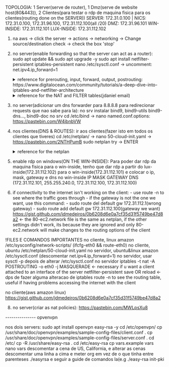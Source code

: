TOPOLOGIA: 1 Server(serve de router), 1 Dmz(serve de website host(80&443)), 2 Clientes(para testar o rdp de maquina fisica para os clientes(routing done on the SERVER))
SERVER: 172.31.0.100 | NICS: 172.31.0.100, 172.31.96.100, 172.31.112.100(all /20)
DMZ: 172.31.96.101
WIN-INSIDE: 172.31.112.101
LUX-INSIDE: 172.31.112.102

1) na aws -> click the server -> actions -> networking -> Change source/destination check -> check the box 'stop'

2) no server(enable forwarding so that the server can act as a router):
    sudo apt update && sudo apt upgrade -y
    sudo apt install netfilter-persistent iptables-persistent
    nano /etc/sysctl.conf -> uncomment: net.ipv4.ip_forward=1

    <details>
      <summary>reference for prerouting, input, forward, output, postrouting: https://www.digitalocean.com/community/tutorials/a-deep-dive-into-iptables-and-netfilter-architecture</summary>
        https://pastebin.com/SxhJmhrm
    </details>


    <details>
      <summary>reference for the NAT and FILTER tables(jdaniel email)</summary>
      practical examples(substituir os tracos('-'), esses nao funcionam):
        https://pastebin.com/7D90FwF5

      specific examples(substituir os tracos('-'), esses nao funcionam):
         https://pastebin.com/dLYVkAaS

      
      #Criar Falso Servidor de Echo - TCP
      socat -v tcp-l:1234,fork exec:'/bin/cat' &
      #Criar Falso Servidor de Echo - TCP
      socat -v udp-l:1234,fork exec:'/bin/cat' &

      #Testar Portas de Servidor - TCP
      netcat -u host port
      #Testar Portas de Servidor - UDP
      netcat -u host port

      cd /proc
      find . | grep vlan
      ipv4.conf.ens33.proxy_arp_pvlan=1
      </details>

3) no server(adicionar um dns forwarder para 8.8.8.8 para redirecionar requests que nao sabe para la):
    no srv instalar bind9, bind9-utils bind9-dns..., bind9-doc
    no srv cd /etc/bind -> nano named.conf.options: https://pastebin.com/W4ibnbVW
    

4) nos clientes(DNS & ROUTES):
    ir aos clientes(fazer isto em todos os clientes que tiveres) cd /etc/netplan/ -> nano 50-cloud-init.yaml -> https://pastebin.com/2NTHPumB
    sudo netplan try -> ENTER

    <details>
      <summary>reference for the netplan</summary>
      https://pastebin.com/uxBEM3mg
    </details>

5) enable rdp on windows(ON THE WIN-INSIDE):
    Para poder dar rdp da maquina fisica para o win-inside, tenho que dar rdp a partir do lux-inside(172.31.112.102) para o win-inside(172.31.112.101) e colocar o ip, mask, gateway e dns no win-inside
          IP              MASK          GATEWAY          DNS
    (172.31.112.101, 255.255.240.0, 172.31.112.100, 172.31.112.100)



6) if connectivity to the internet isn't working on the client:
       - use route -n to see where the traffic goes through
       - if the gateway is not the one we want, use this command:
            - sudo route del default gw 172.31.112.1(wrong gateway)
            - sudo route add default gw 172.31.112.100(gateway we want)
   https://gist.github.com/jdmedeiros/0b6208d6e0a7cf35d31f5749be47d8a2 <- the 80-ec2.network file is the same as netplan, if the other settings didn't work, its because they are ignored and only 80-ec2.network will make changes to the routing options of the client 


!FILES E COMANDOS IMPORTANTES
    no cliente, linux amazon  /etc/sysconfig/network-scripts/ (ifcfg-eth0 && route-eth0)
    no cliente, ubuntu /etc/netplan/50-cloud-init.yaml
    no servidor, ubuntu&linux amazon /etc/sysctl.conf (descomentar net.ipv4.ip_forward=1)
    no servidor, usar sysctl -p depois de alterar /etc/sysctl.conf
    no servidor iptables -t nat -A POSTROUTING -o eth0 -j MASQUERADE <- necessary if u want a client attached to an interface of the server
    netfilter-persistent save OR reload <- dps de fazer alguma alteracao de iptables
    route -n to see the routing table, useful if having problems accessing the internet with the client

no cliente(aws amazon linux) 
https://gist.github.com/jdmedeiros/0b6208d6e0a7cf35d31f5749be47d8a2

8) no server(criar as nat policies): https://pastebin.com/MWLpsXu8

--------------- opvenvpn

nos dois servers:
    sudo apt install openvpn easy-rsa -y
    cd /etc/openvpn/
    cp /usr/share/doc/openvpn/examples/sample-config-files/client.conf .
    cp /usr/share/doc/openvpn/examples/sample-config-files/server.conf .
    cd /etc/
    cp -R /usr/share/easy-rsa . 
    cd /etc/easy-rsa
    cp vars.example vars
    nano vars
    descomentar a cena de US, California, e alterar as cenas
    descomentar uma linha a cima e meter org em vez de o que tinha entre parenteses
    ./easyrsa e seguir a guide de comandos la(e.g ./easy-rsa init-pki


